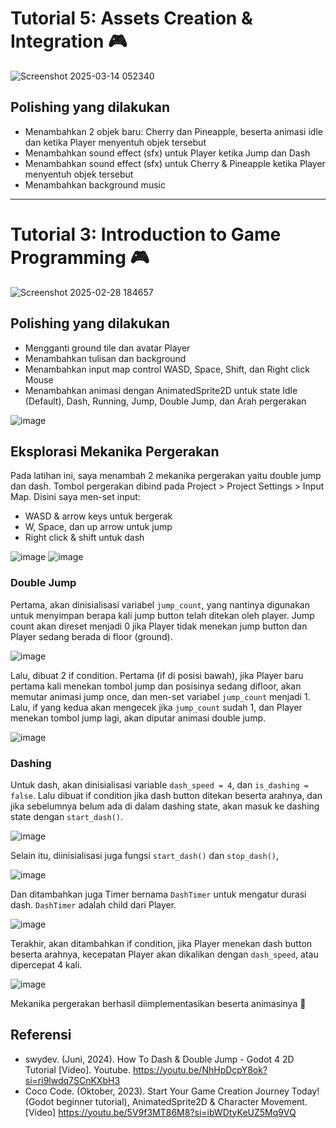 # Tutorial 5: Assets Creation & Integration 🎮

![Screenshot 2025-03-14 052340](https://github.com/user-attachments/assets/ac0f51fb-e920-4a55-b422-35956114167e)

## Polishing yang dilakukan

- Menambahkan 2 objek baru: Cherry dan Pineapple, beserta animasi idle dan ketika Player menyentuh objek tersebut
- Menambahkan sound effect (sfx) untuk Player ketika Jump dan Dash
- Menambahkan sound effect (sfx) untuk Cherry & Pineapple ketika Player menyentuh objek tersebut
- Menambahkan background music

---

# Tutorial 3: Introduction to Game Programming 🎮

![Screenshot 2025-02-28 184657](https://github.com/user-attachments/assets/e34e8029-3db4-4a81-9d28-96a1c5ebf04e)

## Polishing yang dilakukan

- Mengganti ground tile dan avatar Player
- Menambahkan tulisan dan background
- Menambahkan input map control WASD, Space, Shift, dan Right click Mouse
- Menambahkan animasi dengan AnimatedSprite2D untuk state Idle (Default), Dash, Running, Jump, Double Jump, dan Arah pergerakan

![image](https://github.com/user-attachments/assets/ee82932e-910c-4a8a-91dd-62d9015dbdfb)

## Eksplorasi Mekanika Pergerakan

Pada latihan ini, saya menambah 2 mekanika pergerakan yaitu double jump dan dash. Tombol pergerakan dibind pada Project > Project Settings > Input Map. Disini saya men-set input:
- WASD & arrow keys untuk bergerak
- W, Space, dan up arrow untuk jump
- Right click & shift untuk dash

![image](https://github.com/user-attachments/assets/4c5b25b5-273a-4a5c-82a6-6d06b50c5c96)
![image](https://github.com/user-attachments/assets/fe940882-db6d-46ec-b22f-c7307552daa7)


### Double Jump

Pertama, akan dinisialisasi variabel `jump_count`, yang nantinya digunakan untuk menyimpan berapa kali jump button telah ditekan oleh player. Jump count akan direset menjadi 0 jika Player tidak menekan jump button dan Player sedang berada di floor (ground).

![image](https://github.com/user-attachments/assets/fb722f7b-bcf6-49b2-bb49-a4e4a9a9d5c4)

Lalu, dibuat 2 if condition. Pertama (if di posisi bawah), jika Player baru pertama kali menekan tombol jump dan posisinya sedang difloor, akan memutar animasi jump once, dan men-set variabel `jump_count` menjadi 1. Lalu, if yang kedua akan mengecek jika `jump_count` sudah 1, dan Player menekan tombol jump lagi, akan diputar animasi double jump.

![image](https://github.com/user-attachments/assets/5a0933d5-54fa-44fe-a2f2-b5b1f2638944)


### Dashing

Untuk dash, akan dinisialisasi variable `dash_speed = 4`, dan `is_dashing = false`. Lalu dibuat if condition jika dash button ditekan beserta arahnya, dan jika sebelumnya belum ada di dalam dashing state, akan masuk ke dashing state dengan `start_dash()`.

![image](https://github.com/user-attachments/assets/c510afab-5e45-4531-8924-ff4d4ed4d6fb)

Selain itu, diinisialisasi juga fungsi `start_dash()` dan `stop_dash()`,

![image](https://github.com/user-attachments/assets/428030f1-671b-4416-a9ee-171fa833bcfa)

Dan ditambahkan juga Timer bernama `DashTimer` untuk mengatur durasi dash. `DashTimer` adalah child dari Player.

![image](https://github.com/user-attachments/assets/5ab3eb22-2765-441f-a977-dfe9bfb27eb9)

Terakhir, akan ditambahkan if condition, jika Player menekan dash button beserta arahnya, kecepatan Player akan dikalikan dengan `dash_speed`, atau dipercepat 4 kali.

![image](https://github.com/user-attachments/assets/5fc812b7-f82b-46f1-9df1-22ea09f85ae3)

Mekanika pergerakan berhasil diimplementasikan beserta animasinya 🎉

## Referensi

- swydev. (Juni, 2024). How To Dash & Double Jump - Godot 4 2D Tutorial [Video]. Youtube. https://youtu.be/NhHpDcpY8ok?si=ri9lwdq7SCnKXbH3
- Coco Code. (Oktober, 2023). Start Your Game Creation Journey Today! (Godot beginner tutorial), AnimatedSprite2D & Character Movement. [Video] https://youtu.be/5V9f3MT86M8?si=ibWDtyKeUZ5Mq9VQ
